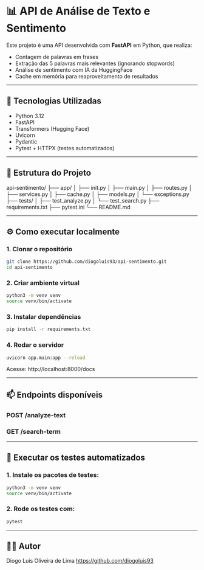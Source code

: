 # 📊 API de Análise de Texto e Sentimento

Este projeto é uma API desenvolvida com **FastAPI** em Python, que realiza:

- Contagem de palavras em frases
- Extração das 5 palavras mais relevantes (ignorando stopwords)
- Análise de sentimento com IA da HuggingFace
- Cache em memória para reaproveitamento de resultados

---

## 🚀 Tecnologias Utilizadas

- Python 3.12
- FastAPI
- Transformers (Hugging Face)
- Uvicorn
- Pydantic
- Pytest + HTTPX (testes automatizados)

---

## 📁 Estrutura do Projeto

api-sentimento/
├── app/
│ ├── init.py
│ ├── main.py
│ ├── routes.py
│ ├── services.py
│ ├── cache.py
│ ├── models.py
│ └── exceptions.py
├── tests/
│ ├── test_analyze.py
│ └── test_search.py
├── requirements.txt
├── pytest.ini
└── README.md

---

## ⚙️ Como executar localmente

### 1. Clonar o repositório

```bash
git clone https://github.com/diogoluis93/api-sentimento.git
cd api-sentimento
```

### 2. Criar ambiente virtual

```bash
python3 -m venv venv
source venv/bin/activate
```

### 3. Instalar dependências

```bash
pip install -r requirements.txt
```

### 4. Rodar o servidor

```bash
uvicorn app.main:app --reload
```

Acesse: http://localhost:8000/docs

---

## 📫 Endpoints disponíveis

### POST /analyze-text
### GET /search-term

---

## 🧪 Executar os testes automatizados

### 1. Instale os pacotes de testes:

```bash
python3 -m venv venv
source venv/bin/activate
```

### 2. Rode os testes com:

```bash
pytest
```

---

## 👨‍💻 Autor

Diogo Luis Oliveira de Lima
https://github.com/diogoluis93
